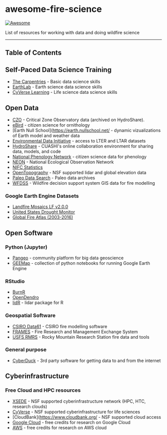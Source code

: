 # awesome-fire-science
[![Awesome](https://cdn.rawgit.com/sindresorhus/awesome/d7305f38d29fed78fa85652e3a63e154dd8e8829/media/badge.svg)](https://github.com/sindresorhus/awesome)

List of resources for working with data and doing wildfire science 

****

## Table of Contents

## Self-Paced Data Science Training
   
   * [The Carpentries](https://carpentries.org/) - Basic data science skills
   * [EarthLab](https://www.earthdatascience.org/) - Earth science data science skills 
   * [CyVerse Learning](https://learning.cyverse.org) - Life science data science skills

## Open Data

   * [CZO](https://czo-archive.criticalzone.org/national/data/) - Critical Zone Observatory data (archived on HydroShare).
   * [eBird](https://ebird.org/science/use-ebird-data) - citizen science for ornithology
   * [Earth Null School](https://earth.nullschool.net/ - dynamic vizualizations of Earth model and weather data
   * [Environmental Data Initiative](https://environmentaldatainitiative.org/) - access to LTER and LTAR datasets
   * [HydroShare](https://www.hydroshare.org/) - CUASHI's online collaboration environment for sharing data, models, and code
   * [National Phenology Network](https://www.usanpn.org/usa-national-phenology-network) - citizen science data for phenology
   * [NEON](https://www.neonscience.org/data-samples) - National Ecological Observation Network
   * [NIFC Statistics](https://www.nifc.gov/fire-information/statistics)
   * [OpenTopography](https://opentopography.org/) - NSF supported lidar and global elevation data 
   * [Paleo Data Search](https://www.ncdc.noaa.gov/paleo-search/) - Paleo data archives 
   * [WFDSS](https://wfdss.usgs.gov/wfdss/WFDSS_Data.shtml) - Wildfire decision support system GIS data for fire modelling

### Google Earth Engine Datasets

   * [Landfire Mosaics LF v2.0.0](https://samapriya.github.io/awesome-gee-community-datasets/projects/landfire/)
   * [United States Drought Monitor](https://samapriya.github.io/awesome-gee-community-datasets/projects/usdm/)
   * [Global Fire Atlas (2003-2016)](https://samapriya.github.io/awesome-gee-community-datasets/projects/gfa/)

## Open Software

### Python (Jupyter)
 
   * [Pangeo](https://pangeo.io/) - community platform for big data geoscience
   * [GEEMap](https://geemap.org/) - collection of python notebooks for running Google Earth Engine 

### RStudio
   
   * [BurnR](https://github.com/ltrr-arizona-edu/burnr)
   * [OpenDendro](https://opendendro.github.io/opendendro/)
   * [lidR](https://jean-romain.github.io/lidRbook/) - lidar package for R

### Geospatial Software

   * [CSIRO Data61](https://data61.csiro.au/en/Our-Research/Our-Work/Safety-and-Security/Disaster-Management/) - CSIRO fire modelling software
   * [FRAMES](https://www.frames.gov/) - Fire Research and Management Exchange System
   * [USFS RMRS](https://www.fs.usda.gov/rmrs/wildland-fire-management-research-development-application-program) - Rocky Mountain Research Station fire data and tools

### General purpose
   
   * [CyberDuck](https://cyberduck.io) - 3rd party software for getting data to and from the internet

## Cyberinfrastructure

### Free Cloud and HPC resources

   * [XSEDE](https://portal.xsede.org/) - NSF supported cyberinfrastructure network (HPC, HTC, research clouds)
   * [CyVerse](https://cyverse.org) - NSF supported cyberinfrastructure for life sciences
   * [CloudBank](https://www.cloudbank.org/ - NSF supported cloud access
   * [Google Cloud](https://edu.google.com/programs/credits/research/?modal_active=none) - free credits for research on Google Cloud
   * [AWS](https://aws.amazon.com/government-education/research-and-technical-computing/cloud-credit-for-research/) - free credits for research on AWS cloud
